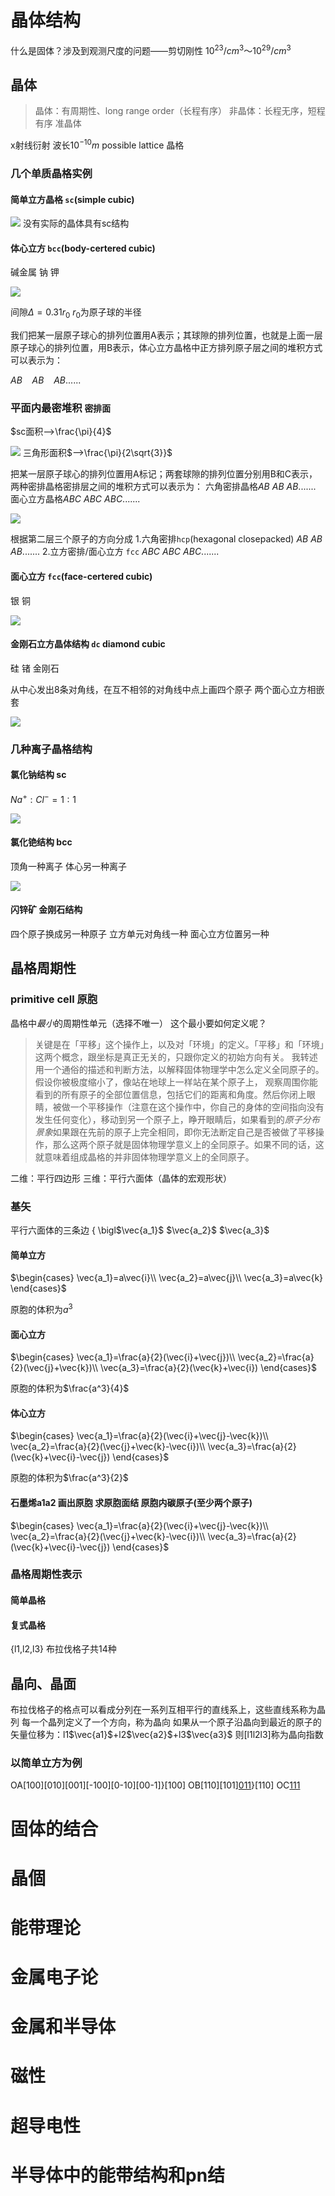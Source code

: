 # 晶体结构

 什么是固体？涉及到观测尺度的问题——剪切刚性
 $10^{23}/cm^3～10^{29}/cm^3$

## 晶体

> 晶体：有周期性、long range order（长程有序）
> 非晶体：长程无序，短程有序
> 准晶体

 x射线衍射 波长$10^{-10}m$
 possible lattice 晶格

### 几个单质晶格实例

#### 简单立方晶格 `sc`(simple cubic)

![](/home/moon/snap/marktext/9/.config/marktext/images/2023-02-23-19-20-57-image.png)
没有实际的晶体具有sc结构

#### 体心立方 `bcc`(body-certered cubic)

碱金属 钠 钾

![](/home/moon/snap/marktext/9/.config/marktext/images/2023-02-23-19-22-59-image.png)

间隙$\Delta=0.31r_0$
$r_0$为原子球的半径

我们把某一层原子球心的排列位置用A表示；其球隙的排列位置，也就是上面一层原子球心的排列位置，用B表示，体心立方晶格中正方排列原子层之间的堆积方式可以表示为：

$AB$    $AB$    $AB......$

### 平面内最密堆积 `密排面`

$sc面积-->\frac{\pi}{4}$

![](/home/moon/snap/marktext/9/.config/marktext/images/2023-02-23-19-35-25-image.png)
三角形面积$-->\frac{\pi}{2\sqrt{3}}$

把某一层原子球心的排列位置用A标记；两套球隙的排列位置分别用B和C表示，两种密排晶格密排层之间的堆积方式可以表示为：
六角密排晶格$AB$    $AB$    $AB.......$
面心立方晶格$ABC$    $ABC$    $ABC.......$

![](/home/moon/snap/marktext/9/.config/marktext/images/2023-02-23-19-36-04-image.png)

根据第二层三个原子的方向分成
1.六角密排`hcp`(hexagonal closepacked)
$AB$    $AB$    $AB.......$
2.立方密排/面心立方 `fcc`
$ABC$    $ABC$    $ABC.......$

#### 面心立方 `fcc`(face-certered cubic)

银 铜

![](/home/moon/snap/marktext/9/.config/marktext/images/2023-02-23-19-27-55-image.png)

#### 金刚石立方晶体结构 `dc` diamond cubic

硅 锗 金刚石

从中心发出8条对角线，在互不相邻的对角线中点上画四个原子
两个面心立方相嵌套

![](/home/moon/snap/marktext/9/.config/marktext/images/2023-02-23-19-40-29-image.png)

### 几种离子晶格结构

#### 氯化钠结构 sc

$Na^+:Cl^-=1:1$

![](/home/moon/snap/marktext/9/.config/marktext/images/2023-02-23-19-47-44-image.png)

#### 氯化铯结构 bcc

顶角一种离子 体心另一种离子

![](/home/moon/snap/marktext/9/.config/marktext/images/2023-02-23-19-47-57-image.png)

#### 闪锌矿 金刚石结构

四个原子换成另一种原子
立方单元对角线一种
面心立方位置另一种

## 晶格周期性

### primitive cell 原胞

晶格中*最小*的周期性单元（选择不唯一）
这个最小要如何定义呢？

> 关键是在「平移」这个操作上，以及对「环境」的定义。「平移」和「环境」这两个概念，跟坐标是真正无关的，只跟你定义的初始方向有关。
> 我转述用一个通俗的描述和判断方法，以解释固体物理学中怎么定义全同原子的。假设你被极度缩小了，像站在地球上一样站在某个原子上， 观察周围你能看到的所有原子的全部位置信息，包括它们的距离和角度。然后你闭上眼睛，被做一个平移操作（注意在这个操作中，你自己的身体的空间指向没有发生任何变化），移动到另一个原子上，睁开眼睛后，如果看到的*原子分布景象*如果跟在先前的原子上完全相同，即你无法断定自己是否被做了平移操作，那么这两个原子就是固体物理学意义上的全同原子。如果不同的话，这就意味着组成晶格的并非固体物理学意义上的全同原子。

二维：平行四边形
三维：平行六面体（晶体的宏观形状）

### 基矢

平行六面体的三条边
\{ \bigl\$\vec{a_1}$
$\vec{a_2}$
$\vec{a_3}$

#### 简单立方

$\begin{cases}
\vec{a_1}=a\vec{i}\\
\vec{a_2}=a\vec{j}\\
\vec{a_3}=a\vec{k}
\end{cases}$

原胞的体积为$a^3$

#### 面心立方

$\begin{cases}
\vec{a_1}=\frac{a}{2}(\vec{i}+\vec{j})\\
\vec{a_2}=\frac{a}{2}(\vec{j}+\vec{k})\\
\vec{a_3}=\frac{a}{2}(\vec{k}+\vec{i})
\end{cases}$

原胞的体积为$\frac{a^3}{4}$

#### 体心立方

$\begin{cases}
\vec{a_1}=\frac{a}{2}(\vec{i}+\vec{j}-\vec{k})\\
\vec{a_2}=\frac{a}{2}(\vec{j}+\vec{k}-\vec{i})\\
\vec{a_3}=\frac{a}{2}(\vec{k}+\vec{i}-\vec{j})
\end{cases}$

原胞的体积为$\frac{a^3}{2}$

#### 石墨烯a1a2 画出原胞 求原胞面结 原胞内碳原子(至少两个原子)

$\begin{cases}
\vec{a_1}=\frac{a}{2}(\vec{i}+\vec{j}-\vec{k})\\
\vec{a_2}=\frac{a}{2}(\vec{j}+\vec{k}-\vec{i})\\
\vec{a_3}=\frac{a}{2}(\vec{k}+\vec{i}-\vec{j})
\end{cases}$

### 晶格周期性表示

#### 简单晶格

#### 复式晶格

{l1,l2,l3}  布拉伐格子共14种

## 晶向、晶面

布拉伐格子的格点可以看成分列在一系列互相平行的直线系上，这些直线系称为晶列
每一个晶列定义了一个方向，称为晶向
如果从一个原子沿晶向到最近的原子的矢量位移为：l1$\vec{a1}$+l2$\vec{a2}$+l3$\vec{a3}$
则[l1l2l3]称为晶向指数

### 以简单立方为例

OA[100][010][001][-100][0-10][00-1]}[100]
OB[110][101][011](每个正负情况为4)}[110]
OC[111](每个正负情况为8)

# 固体的结合

# 晶個

# 能带理论

# 金属电子论

# 金属和半导体

# 磁性

# 超导电性

# 半导体中的能带结构和pn结
